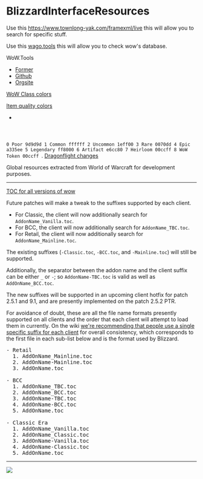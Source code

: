 # BlizzardInterfaceResources
Use this https://www.townlong-yak.com/framexml/live this will allow you to search for specific stuff.

Use this [wago.tools](https://wago.tools/) this will allow you to check wow's database.

WoW.Tools
- [Former](https://old.wow.tools/2022.php)
- [Github](https://github.com/Marlamin/wow.tools.local/blob/main/README.md)
- [Orgsite](https://wow.tools/)

[WoW Class colors](https://wowpedia.fandom.com/wiki/Class_colors)

[Item quality colors](https://wowpedia.fandom.com/wiki/API_GetItemQualityColor)

- <code class="notranslate">  	
0 Poor 9d9d9d
1 Common ffffff
2 Uncommon 1eff00
3 Rare 0070dd
4 Epic a335ee
5 Legendary ff8000
6 Artifact e6cc80
7 Heirloom 00ccff
8 WoW Token 00ccff
</code>.
[Dragonflight changes](https://wowpedia.fandom.com/wiki/Patch_10.0.0/API_changes)

Global resources extracted from World of Warcraft for development purposes.

--------------------------------------------------------------------------------------------------------
[TOC for all versions of wow](https://github.com/Stanzilla/WoWUIBugs/issues/68#issuecomment-889431675)

Future patches will make a tweak to the suffixes supported by each client.

- For Classic, the client will now additionally search for <code class="notranslate">AddonName_Vanilla.toc</code>.
- For BCC, the client will now additionally search for <code class="notranslate">AddonName_TBC.toc</code>.
- For Retail, the client will now additionally search for <code class="notranslate">AddonName_Mainline.toc</code>.
  
The existing suffixes (<code class="notranslate">-Classic.toc</code>, <code class="notranslate">-BCC.toc</code>, and <code class="notranslate">-Mainline.toc</code>) will still be supported.

Additionally, the separator between the addon name and the client suffix can be either <code class="notranslate">_</code> or <code class="notranslate">-</code>; so <code class="notranslate">AddonName-TBC.toc</code> is valid as well as <code class="notranslate">AddOnName_BCC.toc</code>.

The new suffixes will be supported in an upcoming client hotfix for patch 2.5.1 and 9.1, and are presently implemented on the patch 2.5.2 PTR.

For avoidance of doubt, these are all the file name formats presently supported on all clients and the order that each client will attempt to load them in currently. On the wiki [we're recommending that people use a single specific suffix for each client](https://wowpedia.fandom.com/wiki/TOC_format#Multiple_client_flavors) for overall consistency, which corresponds to the first file in each sub-list below and is the format used by Blizzard.

<pre class="notranslate">- Retail
  1. AddOnName_Mainline.toc
  2. AddOnName-Mainline.toc
  3. AddOnName.toc

- BCC
  1. AddOnName_TBC.toc
  2. AddOnName_BCC.toc
  3. AddOnName-TBC.toc
  4. AddOnName-BCC.toc
  5. AddOnName.toc

- Classic Era
  1. AddOnName_Vanilla.toc
  2. AddOnName_Classic.toc
  3. AddOnName-Vanilla.toc
  4. AddOnName-Classic.toc
  5. AddOnName.toc
</pre>
------------------------------------------
![](https://i.imgur.com/ydZoLRQ.png)
